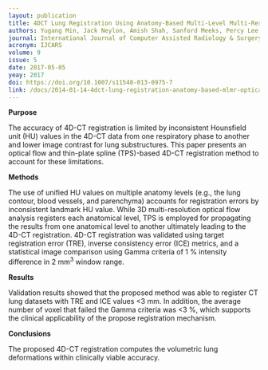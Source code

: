 ```yaml
---
layout: publication
title: 4DCT Lung Registration Using Anatomy-Based Multi-Level Multi-Resolution Optical Flow Analysis and Thin-Plate Splines
authors: Yugang Min, Jack Neylon, Amish Shah, Sanford Meeks, Percy Lee, Patrick Kupelian, and Anand Santhanam
journal: International Journal of Computer Assisted Radiology & Surgery
acronym: IJCARS
volume: 9
issue: 5
date: 2017-05-05
yeay: 2017
doi: https://doi.org/10.1007/s11548-013-0975-7
link: /docs/2014-01-14-4dct-lung-registration-anatomy-based-mlmr-optical-flow.pdf
---
```

**Purpose**

The accuracy of 4D-CT registration is limited by inconsistent Hounsfield unit (HU) values in the 4D-CT data from one respiratory phase to another and lower image contrast for lung substructures. This paper presents an optical flow and thin-plate spline (TPS)-based 4D-CT registration method to account for these limitations.

**Methods**

The use of unified HU values on multiple anatomy levels (e.g., the lung contour, blood vessels, and parenchyma) accounts for registration errors by inconsistent landmark HU value. While 3D multi-resolution optical flow analysis registers each anatomical level, TPS is employed for propagating the results from one anatomical level to another ultimately leading to the 4D-CT registration. 4D-CT registration was validated using target registration error (TRE), inverse consistency error (ICE) metrics, and a statistical image comparison using Gamma criteria of 1 % intensity difference in 2 mm<sup>3</sup> window range.

**Results**

Validation results showed that the proposed method was able to register CT lung datasets with TRE and ICE values <3 mm. In addition, the average number of voxel that failed the Gamma criteria was <3 %, which supports the clinical applicability of the propose registration mechanism.

**Conclusions**

The proposed 4D-CT registration computes the volumetric lung deformations within clinically viable accuracy.
